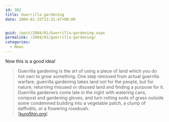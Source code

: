 ```yaml
---
id: 382
title: Guerrilla gardening
date: 2004-01-25T13:31:47+00:00


guid: /post/2004/01/Guerrilla-gardening.aspx
permalink: /2004/01/guerrilla-gardening/
categories:
  - News
---
```

<body xmlns="http://www.w3.org/1999/xhtml">
    <div class="Section1">
        <p>
            Now this is a good idea!&#160;
        </p>
        <blockquote style='margin-top:5.0pt;margin-bottom:5.0pt'> 
        <p class="MsoNormal">
            Guerrilla gardening is the art of using a piece of land which you do not own to grow
            something. One step removed from actual guerrilla warfare, guerrilla gardening takes
            land not for the people, but for nature; returning misused or disused land and finding
            a purpose for it. Guerrilla gardeners come late in the night with watering cans, compost
            and gardening gloves, and turn rotting sods of grass outside some condemned building
            into a vegetable patch, a clump of daffodils, or a flowering rosebush.<br />
            [<a href="http://www.kuro5hin.org/story/2004/1/11/31014/1305">kuro5hin.org</a>]
        </p>
        </blockquote>
    </div>
</body>